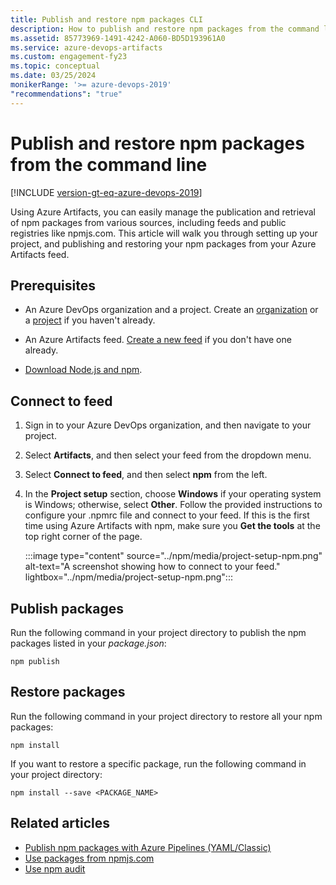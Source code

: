 ```yaml
---
title: Publish and restore npm packages CLI
description: How to publish and restore npm packages from the command line
ms.assetid: 85773969-1491-4242-A060-BD5D193961A0
ms.service: azure-devops-artifacts
ms.custom: engagement-fy23
ms.topic: conceptual
ms.date: 03/25/2024
monikerRange: '>= azure-devops-2019'
"recommendations": "true"
---
```


# Publish and restore npm packages from the command line

[!INCLUDE [version-gt-eq-azure-devops-2019](../../includes/version-gt-eq-2019.md)]

Using Azure Artifacts, you can easily manage the publication and retrieval of npm packages from various sources, including feeds and public registries like npmjs.com. This article will walk you through setting up your project, and publishing and restoring your npm packages from your Azure Artifacts feed.

## Prerequisites

- An Azure DevOps organization and a project. Create an [organization](../../organizations/accounts/create-organization.md) or a [project](../../organizations/projects/create-project.md#create-a-project) if you haven't already.

- An Azure Artifacts feed. [Create a new feed](../get-started-nuget.md#create-feed) if you don't have one already.

- [Download Node.js and npm](https://docs.npmjs.com/downloading-and-installing-node-js-and-npm).

## Connect to feed

1. Sign in to your Azure DevOps organization, and then navigate to your project.

1. Select **Artifacts**, and then select your feed from the dropdown menu.

1.  Select **Connect to feed**, and then select **npm** from the left.

1. In the **Project setup** section, choose **Windows** if your operating system is Windows; otherwise, select **Other**. Follow the provided instructions to configure your .npmrc file and connect to your feed. If this is the first time using Azure Artifacts with npm, make sure you **Get the tools** at the top right corner of the page.

    :::image type="content" source="../npm/media/project-setup-npm.png" alt-text="A screenshot showing how to connect to your feed." lightbox="../npm/media/project-setup-npm.png":::

## Publish packages

Run the following command in your project directory to publish the npm packages listed in your *package.json*:

```Cli
npm publish
```

## Restore packages

Run the following command in your project directory to restore all your npm packages:
   
```Cli
npm install
```

If you want to restore a specific package, run the following command in your project directory:

```Cli
npm install --save <PACKAGE_NAME>
```

## Related articles

- [Publish npm packages with Azure Pipelines (YAML/Classic)](../../pipelines/artifacts/npm.md)
- [Use packages from npmjs.com](../npm/upstream-sources.md)
- [Use npm audit](../npm/npm-audit.md)